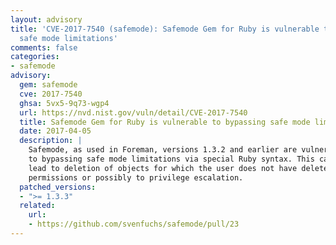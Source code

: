 ```yaml
---
layout: advisory
title: 'CVE-2017-7540 (safemode): Safemode Gem for Ruby is vulnerable to bypassing
  safe mode limitations'
comments: false
categories:
- safemode
advisory:
  gem: safemode
  cve: 2017-7540
  ghsa: 5vx5-9q73-wgp4
  url: https://nvd.nist.gov/vuln/detail/CVE-2017-7540
  title: Safemode Gem for Ruby is vulnerable to bypassing safe mode limitations
  date: 2017-04-05
  description: |
    Safemode, as used in Foreman, versions 1.3.2 and earlier are vulnerable
    to bypassing safe mode limitations via special Ruby syntax. This can
    lead to deletion of objects for which the user does not have delete
    permissions or possibly to privilege escalation.
  patched_versions:
  - ">= 1.3.3"
  related:
    url:
    - https://github.com/svenfuchs/safemode/pull/23
---
```

